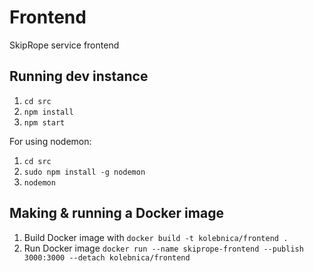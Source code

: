 # Frontend

SkipRope service frontend

## Running dev instance

1. `cd src`
2. `npm install`
3. `npm start`

For using nodemon:

1. `cd src`
2. `sudo npm install -g nodemon`
3. `nodemon`

## Making & running a Docker image

1. Build Docker image with `docker build -t kolebnica/frontend . `
2. Run Docker image `docker run --name skiprope-frontend --publish 3000:3000 --detach kolebnica/frontend`
